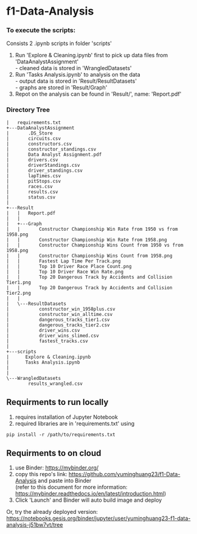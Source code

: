# f1-Data-Analysis

### To execute the scripts:
Consists 2 .ipynb scripts in folder 'scripts'

1. Run 'Explore & Cleaning.ipynb' first to pick up data files from 'DataAnalystAssignment' <br>
        - cleaned data is stored in 'WrangledDatasets'
2. Run 'Tasks Analysis.ipynb' to analysis on the data <br>
        - output data is stored in 'Result/ResultDatasets' <br>
        - graphs are stored in 'Result/Graph'
3. Repot on the analysis can be found in 'Result/', name: 'Report.pdf'

### Directory Tree
```
|   requirements.txt   
+---DataAnalystAssignment
|       .DS_Store
|       circuits.csv
|       constructors.csv
|       constructor_standings.csv
|       Data Analyst Assignment.pdf
|       drivers.csv
|       driverStandings.csv
|       driver_standings.csv
|       lapTimes.csv
|       pitStops.csv
|       races.csv
|       results.csv
|       status.csv
|       
+---Result
|   |   Report.pdf
|   |   
|   +---Graph
|   |       Constructor Championship Win Rate from 1950 vs from 1958.png
|   |       Constructor Championship Win Rate from 1958.png
|   |       Constructor Championship Wins Count from 1950 vs from 1958.png
|   |       Constructor Championship Wins Count from 1958.png
|   |       Fastest Lap Time Per Track.png
|   |       Top 10 Driver Race Place Count.png
|   |       Top 10 Driver Race Win Rate.png
|   |       Top 20 Dangerous Track by Accidents and Collision Tier1.png
|   |       Top 20 Dangerous Track by Accidents and Collision Tier2.png
|   |       
|   \---ResultDatasets
|           constructor_win_1958plus.csv
|           constructor_win_alltime.csv
|           dangerous_tracks_tier1.csv
|           dangerous_tracks_tier2.csv
|           driver_wins.csv
|           driver_wins_slimed.csv
|           fastest_tracks.csv
|           
+---scripts
|      Explore & Cleaning.ipynb
|      Tasks Analysis.ipynb
|   
|           
\---WrangledDatasets
        results_wrangled.csv
```

## Requirments to run locally
1. requires installation of Jupyter Notebook
2. required libraries are in 'requirements.txt' using
```
pip install -r /path/to/requirements.txt
```
## Requirments to on cloud
1. use Binder: https://mybinder.org/
2. copy this repo's link: https://github.com/yuminghuang23/f1-Data-Analysis and paste into Binder <br>
   (refer to this document for more information: https://mybinder.readthedocs.io/en/latest/introduction.html)
3. Click 'Launch' and Binder will auto build image and deploy

Or, try the already deployed version: https://notebooks.gesis.org/binder/jupyter/user/yuminghuang23-f1-data-analysis-j51bw7vt/tree


